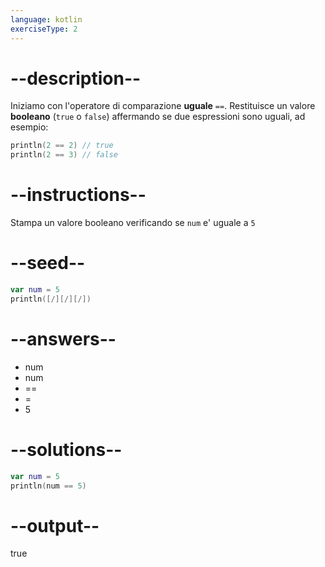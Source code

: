 ```yaml
---
language: kotlin
exerciseType: 2
---
```


# --description--

Iniziamo con l'operatore di comparazione **uguale** `==`.
Restituisce un valore **booleano** (`true` o `false`) affermando se due espressioni sono uguali, ad esempio:
```kotlin
println(2 == 2) // true
println(2 == 3) // false
```

# --instructions--

Stampa un valore booleano verificando se `num` e' uguale a `5`

# --seed--

```kotlin
var num = 5
println([/][/][/])
```

# --answers--

- num 
- num 
- == 
- = 
- 5

# --solutions--

```kotlin
var num = 5
println(num == 5)
```

# --output--

true
